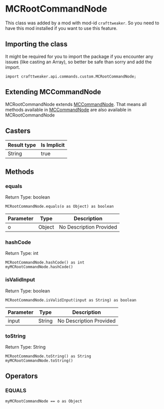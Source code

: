 # MCRootCommandNode

This class was added by a mod with mod-id `crafttweaker`. So you need to have this mod installed if you want to use this feature.

## Importing the class

It might be required for you to import the package if you encounter any issues (like casting an Array), so better be safe than sorry and add the import.
```zenscript
import crafttweaker.api.commands.custom.MCRootCommandNode;
```


## Extending MCCommandNode

MCRootCommandNode extends [MCCommandNode](/vanilla/api/commands/custom/MCCommandNode). That means all methods available in [MCCommandNode](/vanilla/api/commands/custom/MCCommandNode) are also available in MCRootCommandNode

## Casters

| Result type | Is Implicit |
|-------------|-------------|
| String | true |

## Methods

### equals

Return Type: boolean

```zenscript
MCRootCommandNode.equals(o as Object) as boolean
```
| Parameter | Type | Description |
|-----------|------|-------------|
| o | Object | No Description Provided |
### hashCode

Return Type: int

```zenscript
MCRootCommandNode.hashCode() as int
myMCRootCommandNode.hashCode()
```
### isValidInput

Return Type: boolean

```zenscript
MCRootCommandNode.isValidInput(input as String) as boolean
```
| Parameter | Type | Description |
|-----------|------|-------------|
| input | String | No Description Provided |
### toString

Return Type: String

```zenscript
MCRootCommandNode.toString() as String
myMCRootCommandNode.toString()
```

## Operators

### EQUALS

```zenscript
myMCRootCommandNode == o as Object
```



